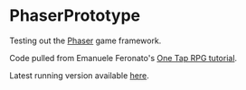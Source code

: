 # PhaserPrototype
Testing out the [Phaser](https://github.com/photonstorm/phaser) game framework.

Code pulled from Emanuele Feronato's [One Tap RPG tutorial](https://www.emanueleferonato.com/2019/02/18/html5-prototype-of-one-tap-rpg-game-built-with-phaser-3-and-matter-js/). 

Latest running version available [here](https://statefarmasugamecon.github.io/PhaserPrototype/).
